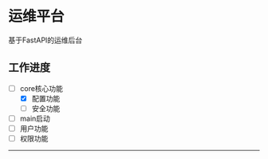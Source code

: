 # 运维平台
基于FastAPI的运维后台

## 工作进度
- [ ] core核心功能
  - [x] 配置功能
  - [ ] 安全功能
- [ ] main启动
- [ ] 用户功能
- [ ] 权限功能
---

